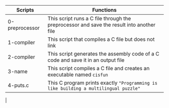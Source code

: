 |**Scripts**              |**Functions**                                                                            |
|-------------------------|-----------------------------------------------------------------------------------------|
|0-preprocessor   	  |This script runs a C file through the preprocessor and save the result into another file |
|1-compiler		  |This script that compiles a C file but does not link					    |
|2-compiler		  |This script generates the assembly code of a C code and save it in an output file	    |
|3-name			  |This script compiles a C file and creates an executable named ```cisfun```		    |
|4-puts.c		  |This C program prints exactly ```"Programming is like building a multilingual puzzle"``` |
|	
